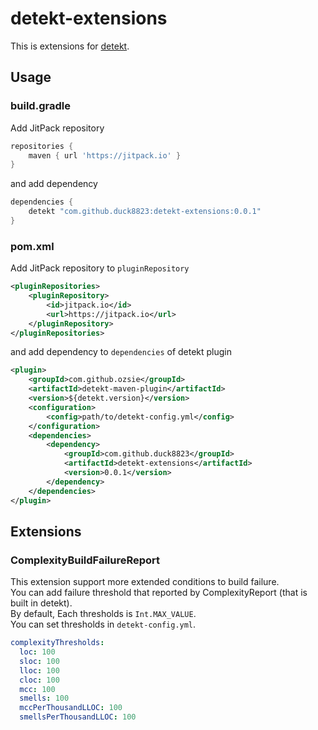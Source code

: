 # detekt-extensions

This is extensions for [detekt](https://github.com/arturbosch/detekt).  

## Usage
### build.gradle
Add JitPack repository
```groovy
repositories {
    maven { url 'https://jitpack.io' }
}
```

and add dependency
```groovy
dependencies {
    detekt "com.github.duck8823:detekt-extensions:0.0.1"
}
```

### pom.xml
Add JitPack repository to `pluginRepository`
```xml
<pluginRepositories>
    <pluginRepository>
        <id>jitpack.io</id>
        <url>https://jitpack.io</url>
    </pluginRepository>
</pluginRepositories>
```

and add dependency to `dependencies` of detekt plugin
```xml
<plugin>
    <groupId>com.github.ozsie</groupId>
    <artifactId>detekt-maven-plugin</artifactId>
    <version>${detekt.version}</version>
    <configuration>
        <config>path/to/detekt-config.yml</config>
    </configuration>
    <dependencies>
        <dependency>
            <groupId>com.github.duck8823</groupId>
            <artifactId>detekt-extensions</artifactId>
            <version>0.0.1</version>
        </dependency>
    </dependencies>
</plugin>
```

## Extensions
### ComplexityBuildFailureReport
This extension support more extended conditions to build failure.  
You can add failure threshold that reported by ComplexityReport (that is built in detekt).  
By default, Each thresholds is `Int.MAX_VALUE`.  
You can set thresholds in `detekt-config.yml`.  

```yaml
complexityThresholds:
  loc: 100
  sloc: 100
  lloc: 100
  cloc: 100
  mcc: 100
  smells: 100
  mccPerThousandLLOC: 100
  smellsPerThousandLLOC: 100
```
